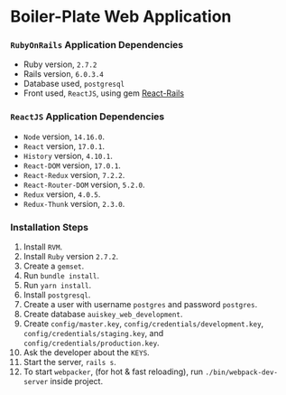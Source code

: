 # Boiler-Plate Web Application

### **`RubyOnRails`** Application Dependencies

- Ruby version, `2.7.2`
- Rails version, `6.0.3.4`
- Database used, `postgresql`
- Front used, `ReactJS`, using gem [React-Rails](https://github.com/reactjs/react-rails)

### **`ReactJS`** Application Dependencies

- `Node` version, `14.16.0`.
- `React` version, `17.0.1`.
- `History` version, `4.10.1`.
- `React-DOM` version, `17.0.1`.
- `React-Redux` version, `7.2.2`.
- `React-Router-DOM` version, `5.2.0`.
- `Redux` version, `4.0.5`.
- `Redux-Thunk` version, `2.3.0`.

### Installation Steps

1. Install `RVM`.
2. Install `Ruby` version `2.7.2`.
3. Create a `gemset`.
4. Run `bundle install`.
5. Run `yarn install`.
6. Install `postgresql`.
7. Create a user with username `postgres` and password `postgres`.
8. Create database `auiskey_web_development`.
9. Create `config/master.key`, `config/credentials/development.key`, `config/credentials/staging.key`, and `config/credentials/production.key`.
10. Ask the developer about the `KEYS`.
11. Start the server, `rails s`.
12. To start `webpacker`, (for hot & fast reloading), run `./bin/webpack-dev-server` inside project.